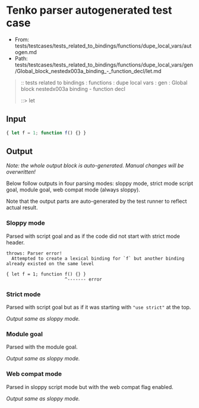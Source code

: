 # Tenko parser autogenerated test case

- From: tests/testcases/tests_related_to_bindings/functions/dupe_local_vars/autogen.md
- Path: tests/testcases/tests_related_to_bindings/functions/dupe_local_vars/gen/Global_block_nestedx003a_binding_-_function_decl/let.md

> :: tests related to bindings : functions : dupe local vars : gen : Global block nestedx003a binding - function decl
>
> ::> let

## Input


`````js
{ let f = 1; function f() {} }
`````

## Output

_Note: the whole output block is auto-generated. Manual changes will be overwritten!_

Below follow outputs in four parsing modes: sloppy mode, strict mode script goal, module goal, web compat mode (always sloppy).

Note that the output parts are auto-generated by the test runner to reflect actual result.

### Sloppy mode

Parsed with script goal and as if the code did not start with strict mode header.

`````
throws: Parser error!
  Attempted to create a lexical binding for `f` but another binding already existed on the same level

{ let f = 1; function f() {} }
                      ^------- error
`````

### Strict mode

Parsed with script goal but as if it was starting with `"use strict"` at the top.

_Output same as sloppy mode._

### Module goal

Parsed with the module goal.

_Output same as sloppy mode._

### Web compat mode

Parsed in sloppy script mode but with the web compat flag enabled.

_Output same as sloppy mode._
